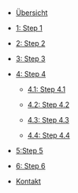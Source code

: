 <!-- docs/_sidebar.md -->

<br>

* [Übersicht](./)

* [1: Step 1](step1.md)

* [2: Step 2](step2.md)

* [3: Step 3](step3.md)

* [4: Step 4](step4.md)

   * [4.1: Step 4.1](step4_1.md)

   * [4.2: Step 4.2](step4_2.md)

   * [4.3: Step 4.3](step4_3.md)
   
   * [4.4: Step 4.4](step4_4.md)

* [5:Step 5](step5.md)

* [6: Step 6](step6.md)

* [Kontakt](/contact/index.md)
